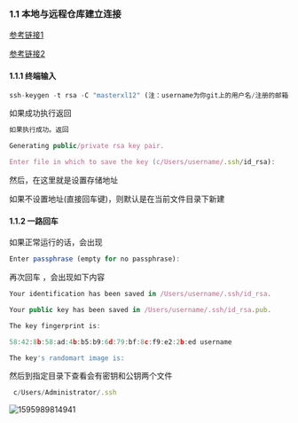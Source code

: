 ### 1.1 本地与远程仓库建立连接

[参考链接1](https://blog.csdn.net/qq_33442844/article/details/78491777 )

[参考链接2](https://www.cnblogs.com/tinyphp/p/5025311.html )

#### 1.1.1 终端输入

```js
ssh-keygen -t rsa -C "masterxl12" (注：username为你git上的用户名/注册的邮箱也可)
```

如果成功执行返回

```js
如果执行成功。返回

Generating public/private rsa key pair.

Enter file in which to save the key (c/Users/username/.ssh/id_rsa):
```

然后，在这里就是设置存储地址

如果不设置地址(直接回车键)，则默认是在当前文件目录下新建

#### 1.1.2  一路回车

如果正常运行的话，会出现

```js
Enter passphrase (empty for no passphrase):
```

再次回车 ，会出现如下内容

```js
Your identification has been saved in /Users/username/.ssh/id_rsa.

Your public key has been saved in /Users/username/.ssh/id_rsa.pub.

The key fingerprint is:

58:42:8b:58:ad:4b:b5:b9:6d:79:bf:8c:f9:e2:2b:ed username

The key's randomart image is:
```

然后到指定目录下查看会有密钥和公钥两个文件

```js
 c/Users/Administrator/.ssh
```

![1595989814941](C:\Users\ADMINI~1\AppData\Local\Temp\1595989814941.png)

